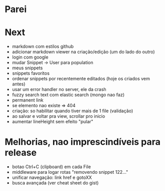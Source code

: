 # Parei

# Next
- markdown com estilos github
- adicionar markdown viewer na criação/edição (um do lado do outro)
- login com google
- mudar Snippet -> User para population
- meus snippets
- snippets favoritos
- ordenar snippets por recentemente editados (hoje os criados vem antes)
- usar um error handler no server, ele da crash
- fuzzy search text com elastic search (mongo nao faz)
- permanent link
- se elemento nao existe => 404
- criação: so habilitar quando tiver mais de  1 file (validação)
- ao salvar e voltar pra view, scrollar pro inicio
- aumentar lineHeight sem efeito "pular"

# Melhorias, nao imprescindíveis para release
- botao Ctrl+C (clipboard) em cada File
- middleware para logar rotas "removendo snippet 122..."
- unificar navegação: link href e gotoXX
- busca avançada (ver cheat sheet do gist)
